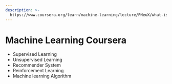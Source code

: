 ```yaml
---
description: >-
  https://www.coursera.org/learn/machine-learning/lecture/PNeuX/what-is-machine-learning
---
```


# Machine Learning Coursera

* Supervised Learning
* Unsupervised Learning
* Recommender System
* Reinforcement Learning
* Machine learning Algorithm
